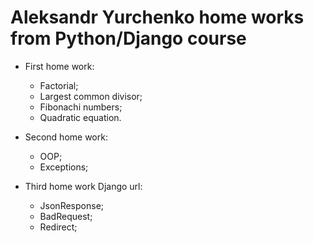 # Aleksandr Yurchenko home works from Python/Django course 
 
* First home work:
  * Factorial;
  * Largest common divisor;
  * Fibonachi numbers;
  * Quadratic equation.

 
* Second home work:
  * OOP;
  * Exceptions;


* Third home work Django url:
  * JsonResponse;
  * BadRequest;
  * Redirect;

